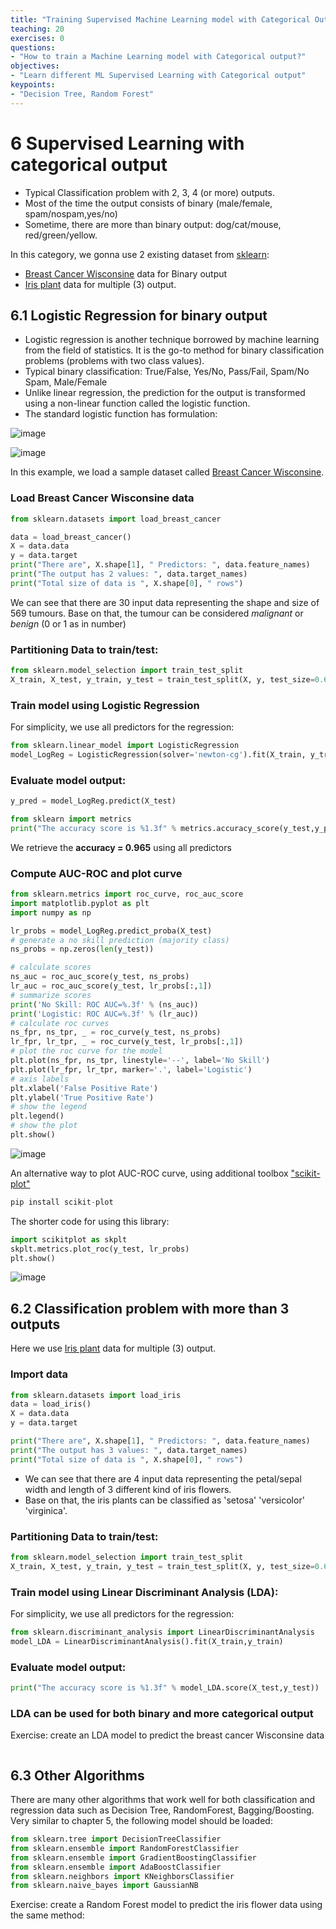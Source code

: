 ```yaml
---
title: "Training Supervised Machine Learning model with Categorical Output"
teaching: 20
exercises: 0
questions:
- "How to train a Machine Learning model with Categorical output?"
objectives:
- "Learn different ML Supervised Learning with Categorical output"
keypoints:
- "Decision Tree, Random Forest"
---
```


# 6 Supervised Learning with categorical output

- Typical Classification problem with 2, 3, 4 (or more) outputs.
- Most of the time the output consists of binary (male/female, spam/nospam,yes/no) 
- Sometime, there are more than binary output: dog/cat/mouse, red/green/yellow.

In this category, we gonna use 2 existing dataset from [sklearn](https://scikit-learn.org/stable/datasets.html):
- [Breast Cancer Wisconsine](https://scikit-learn.org/stable/datasets/toy_dataset.html#breast-cancer-wisconsin-diagnostic-dataset) data for Binary output
- [Iris plant](https://scikit-learn.org/stable/datasets/toy_dataset.html#iris-plants-dataset) data for multiple (3) output.

## 6.1 Logistic Regression for binary output

- Logistic regression is another technique borrowed by machine learning from the field of statistics. It is the go-to method for binary classification problems (problems with two class values).
- Typical binary classification: True/False, Yes/No, Pass/Fail, Spam/No Spam, Male/Female
- Unlike linear regression, the prediction for the output is transformed using a non-linear function called the logistic function.
- The standard logistic function has formulation:

![image](https://user-images.githubusercontent.com/43855029/114233181-f7dcbb80-994a-11eb-9c89-58d7802d6b49.png)

![image](https://user-images.githubusercontent.com/43855029/114233189-fb704280-994a-11eb-9019-8355f5337b37.png)

In this example, we load a sample dataset called [Breast Cancer Wisconsine](https://scikit-learn.org/stable/datasets/toy_dataset.html#breast-cancer-wisconsin-diagnostic-dataset).

### Load Breast Cancer Wisconsine data

```python
from sklearn.datasets import load_breast_cancer

data = load_breast_cancer()
X = data.data
y = data.target
print("There are", X.shape[1], " Predictors: ", data.feature_names)
print("The output has 2 values: ", data.target_names)
print("Total size of data is ", X.shape[0], " rows")
```

We can see that there are 30 input data representing the shape and size of 569 tumours.
Base on that, the tumour can be considered _malignant_ or _benign_ (0 or 1 as in number)

### Partitioning Data to train/test:

```python
from sklearn.model_selection import train_test_split
X_train, X_test, y_train, y_test = train_test_split(X, y, test_size=0.6, random_state=123)
```

### Train model using Logistic Regression
For simplicity, we use all predictors for the regression:

```python
from sklearn.linear_model import LogisticRegression
model_LogReg = LogisticRegression(solver='newton-cg').fit(X_train, y_train)
```

### Evaluate model output:

```python
y_pred = model_LogReg.predict(X_test)

from sklearn import metrics
print("The accuracy score is %1.3f" % metrics.accuracy_score(y_test,y_pred))
```

We retrieve the **accuracy = 0.965** using all predictors

### Compute AUC-ROC and plot curve

```python
from sklearn.metrics import roc_curve, roc_auc_score
import matplotlib.pyplot as plt
import numpy as np

lr_probs = model_LogReg.predict_proba(X_test)
# generate a no skill prediction (majority class)
ns_probs = np.zeros(len(y_test))

# calculate scores
ns_auc = roc_auc_score(y_test, ns_probs)
lr_auc = roc_auc_score(y_test, lr_probs[:,1])
# summarize scores
print('No Skill: ROC AUC=%.3f' % (ns_auc))
print('Logistic: ROC AUC=%.3f' % (lr_auc))
# calculate roc curves
ns_fpr, ns_tpr, _ = roc_curve(y_test, ns_probs)
lr_fpr, lr_tpr, _ = roc_curve(y_test, lr_probs[:,1])
# plot the roc curve for the model
plt.plot(ns_fpr, ns_tpr, linestyle='--', label='No Skill')
plt.plot(lr_fpr, lr_tpr, marker='.', label='Logistic')
# axis labels
plt.xlabel('False Positive Rate')
plt.ylabel('True Positive Rate')
# show the legend
plt.legend()
# show the plot
plt.show()

```

![image](https://user-images.githubusercontent.com/43855029/153662934-d4c5929f-72cf-43b8-8b1f-085d315022e7.png)

An alternative way to plot AUC-ROC curve, using additional toolbox ["scikit-plot"](https://scikit-plot.readthedocs.io/en/stable/)

```python
pip install scikit-plot
```

The shorter code for using this library:

```python
import scikitplot as skplt
skplt.metrics.plot_roc(y_test, lr_probs)
plt.show()
```

![image](https://user-images.githubusercontent.com/43855029/153663219-f27aad2b-b76d-4abf-a093-0a433e79bd28.png)


## 6.2 Classification problem with more than 3 outputs

Here we use [Iris plant](https://scikit-learn.org/stable/datasets/toy_dataset.html#iris-plants-dataset) data for multiple (3) output.

### Import data

```python
from sklearn.datasets import load_iris
data = load_iris()
X = data.data
y = data.target

print("There are", X.shape[1], " Predictors: ", data.feature_names)
print("The output has 3 values: ", data.target_names)
print("Total size of data is ", X.shape[0], " rows")
```

- We can see that there are 4 input data representing the petal/sepal width and length of 3 different kind of iris flowers.
- Base on that, the iris plants can be classified as 'setosa' 'versicolor' 'virginica'.

### Partitioning Data to train/test:

```python
from sklearn.model_selection import train_test_split
X_train, X_test, y_train, y_test = train_test_split(X, y, test_size=0.6, random_state=123)
```

### Train model using Linear Discriminant Analysis (LDA):

For simplicity, we use all predictors for the regression:

```python
from sklearn.discriminant_analysis import LinearDiscriminantAnalysis
model_LDA = LinearDiscriminantAnalysis().fit(X_train,y_train)
```

### Evaluate model output:

```python
print("The accuracy score is %1.3f" % model_LDA.score(X_test,y_test))
```

### LDA can be used for both binary and more categorical output

Exercise: create an LDA model to predict the breast cancer Wisconsine data

```python

```

## 6.3 Other Algorithms

There are many other algorithms that work well for both classification and regression data such as Decision Tree, RandomForest, Bagging/Boosting.
Very similar to chapter 5, the following model should be loaded:

```python
from sklearn.tree import DecisionTreeClassifier
from sklearn.ensemble import RandomForestClassifier
from sklearn.ensemble import GradientBoostingClassifier
from sklearn.ensemble import AdaBoostClassifier
from sklearn.neighbors import KNeighborsClassifier
from sklearn.naive_bayes import GaussianNB
```

Exercise: create a Random Forest model to predict the iris flower data using the same method:

```python

```
